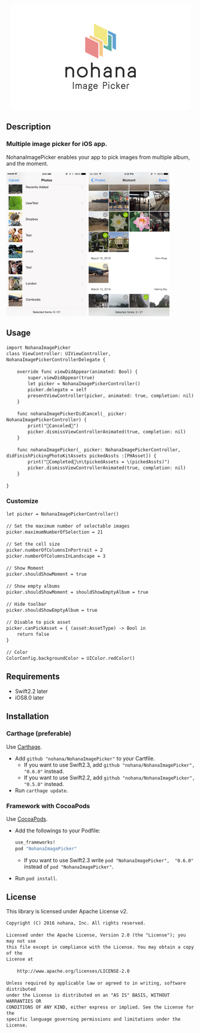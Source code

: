 <p align="center"><img src="./Images/logo.png" width="480" height="280" /></p>

## Description

### Multiple image picker for iOS app.

NohanaImagePicker enables your app to pick images from multiple album, and the moment.

<img src="./Images/collection.gif" width="216" /> <img src="./Images/moment.png" width="216" />

## Usage

```
import NohanaImagePicker
class ViewController: UIViewController, NohanaImagePickerControllerDelegate {

    override func viewDidAppear(animated: Bool) {
        super.viewDidAppear(true)
        let picker = NohanaImagePickerController()
        picker.delegate = self
        presentViewController(picker, animated: true, completion: nil)
    }

    func nohanaImagePickerDidCancel(_ picker: NohanaImagePickerController) {
        print("🐷Canceled🙅")
        picker.dismissViewControllerAnimated(true, completion: nil)
    }

    func nohanaImagePicker(_ picker: NohanaImagePickerController, didFinishPickingPhotoKitAssets pickedAssts :[PHAsset]) {
        print("🐷Completed🙆\n\tpickedAssets = \(pickedAssts)")
        picker.dismissViewControllerAnimated(true, completion: nil)
    }

}
```

### Customize

```
let picker = NohanaImagePickerController()

// Set the maximum number of selectable images
picker.maximumNumberOfSelection = 21

// Set the cell size
picker.numberOfColumnsInPortrait = 2
picker.numberOfColumnsInLandscape = 3

// Show Moment
picker.shouldShowMoment = true

// Show empty albums
picker.shouldShowMoment = shouldShowEmptyAlbum = true

// Hide toolbar
picker.shouldShowEmptyAlbum = true

// Disable to pick asset
picker.canPickAsset = { (asset:AssetType) -> Bool in
    return false
}

// Color
ColorConfig.backgroundColor = UIColor.redColor()
```

## Requirements

- Swift2.2 later
- iOS8.0 later

## Installation

### Carthage (preferable)

Use [Carthage](https://github.com/Carthage/Carthage).

- Add `github "nohana/NohanaImagePicker"` to your Cartfile.
  - If you want to use Swift2.3, add `github "nohana/NohanaImagePicker", "0.6.0"` instead.
  - If you want to use Swift2.2, add `github "nohana/NohanaImagePicker", "0.5.0"` instead.
- Run `carthage update`.

### Framework with CocoaPods

Use [CocoaPods](https://cocoapods.org/).

- Add the followings to your Podfile:

  ```ruby
  use_frameworks!
  pod "NohanaImagePicker"
  ```

  - If you want to use Swift2.3 write `pod "NohanaImagePicker",  "0.6.0"` instead of `pod "NohanaImagePicker"`.

- Run `pod install`.

## License

This library is licensed under Apache License v2.

```
Copyright (C) 2016 nohana, Inc. All rights reserved.

Licensed under the Apache License, Version 2.0 (the "License"); you may not use
this file except in compliance with the License. You may obtain a copy of the
License at

    http://www.apache.org/licenses/LICENSE-2.0

Unless required by applicable law or agreed to in writing, software distributed
under the License is distributed on an "AS IS" BASIS, WITHOUT WARRANTIES OR
CONDITIONS OF ANY KIND, either express or implied. See the License for the
specific language governing permissions and limitations under the License.
```
